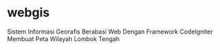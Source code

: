 # webgis
Sistem Informasi Georafis Berabasi Web Dengan Framework CodeIgniter
Membuat Peta Wilayah Lombok Tengah

